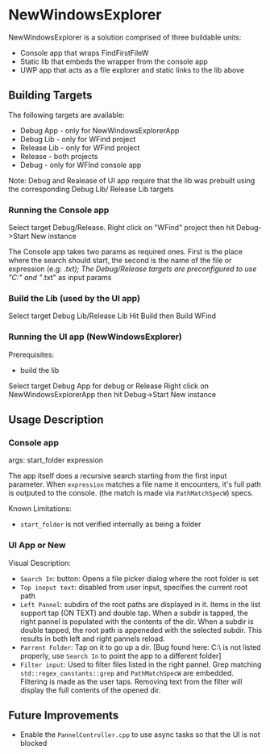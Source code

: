 # NewWindowsExplorer

NewWindowsExplorer is a solution comprised of three buildable units:
* Console app that wraps FindFirstFileW
* Static lib that embeds the wrapper from the console app
* UWP app that acts as a file explorer and static links to the lib above

## Building Targets

The following targets are available:

* Debug App - only for NewWindowsExplorerApp
* Debug Lib - only for WFind project
* Release Lib - only for WFind project
* Release - both projects
* Debug - only for WFInd console app

Note: Debug and Realease of UI app require that the lib was prebuilt using the corresponding Debug Lib/ Release Lib targets

### Running the Console app

Select target Debug/Release.
Right click on "WFind" project then hit Debug->Start New instance

The Console app takes two params as required ones. 
First is the place where the search should start, the second is the name of the file or expression (e.g: *.txt);
The Debug/Release targets are preconfigured to use "C:\" and "*.txt" as input params

### Build the Lib (used by the UI app)

Select target Debug Lib/Release Lib
Hit Build then Build WFind

### Running the UI app (NewWindowsExplorer)

Prerequisites:
* build the lib

Select target Debug App for debug or Release
Right click on NewWindowsExplorerApp then  hit Debug->Start New instance

## Usage Description

### Console app

args: start_folder expression

The app itself does a recursive search starting from the first input parameter.
When `expression` matches a file name it encounters, it's full path is outputed to the console.
(the match is made via `PathMatchSpecW`) specs.

Known Limitations:
* `start_folder` is not verified internally as being a folder

### UI App or New

Visual Description:
* `Search In`: button:
 Opens a file picker dialog where the root folder is set
* `Top inoput text`: disabled from user input, specifies the current root path
* `Left Pannel`: subdirs of the root paths are displayed in it.
Items in the list support tap (ON TEXT) and double tap. 
When a subdir is tapped, the right pannel is populated with the contents of the dir.
When a subdir is double tapped, the root path is appeneded with the selected subdir.
This results in both left and right pannels reload.
* `Parrent Folder`: Tap on it to go up a dir. 
[Bug found here: C:\ is not listed properly, use `Search In` to point the app to a different folder]
* `Filter input`: Used to filter files listed in the right pannel.
Grep matching `std::regex_constants::grep` and `PathMatchSpecW` are embedded.
Filtering is made as the user taps. Removing text from the filter will display the full contents of the opened dir.

## Future Improvements

* Enable the `PannelController.cpp` to use async tasks so that the UI is not blocked 
